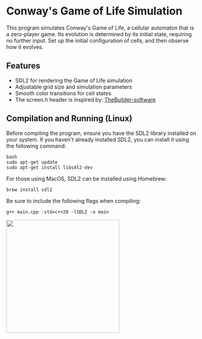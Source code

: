 # Conway's Game of Life Simulation

This program simulates Conway's Game of Life, a cellular automaton that is a zero-player game. Its evolution is determined by its initial state, requiring no further input. Set up the initial configuration of cells, and then observe how it evolves.

## Features

- SDL2 for rendering the Game of Life simulation
- Adjustable grid size and simulation parameters
- Smooth color transitions for cell states
- The screen.h header is inspired by: [TheBuilder-software](https://gist.github.com/TheBuilder-software)

## Compilation and Running (Linux)

Before compiling the program, ensure you have the SDL2 library installed on your system. If you haven't already installed SDL2, you can install it using the following command:

```
bash
sudo apt-get update
sudo apt-get install libsdl2-dev
```

For those using MacOS, SDL2 can be installed using Homebrew:

```
brew install sdl2
```

Be sure to include the following flags when compiling:

```
g++ main.cpp -std=c++20 -lSDL2 -o main
```

<img src="https://github.com/dylduhamel/Conways-GOL/assets/70403658/f9f511ec-50e5-484e-af52-66c98ad4ced3" width="300" height="300">

